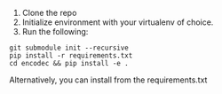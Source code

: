 1. Clone the repo
2. Initialize environment with your virtualenv of choice.
3. Run the following:

```
git submodule init --recursive
pip install -r requirements.txt
cd encodec && pip install -e .
```

Alternatively, you can install from the requirements.txt 